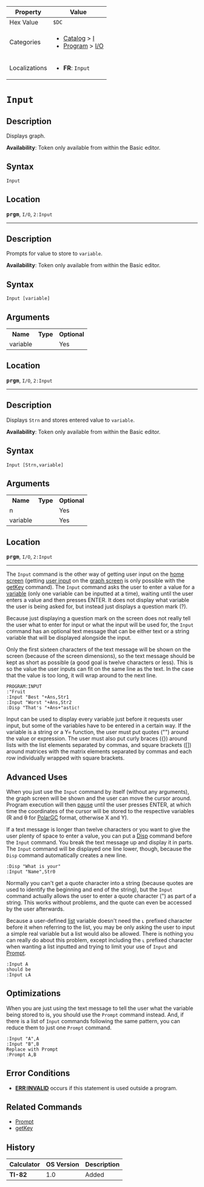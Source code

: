 | Property      | Value |
|---------------|-------|
| Hex Value     | `$DC`|
| Categories    | <ul><li>[Catalog](<../categories/Catalog.md>) > [I](<../categories/Catalog.md#I>)</li><li>[Program](<../categories/Program.md>) > [I/O](<../categories/Program.md#I/O>)</li></ul> |
| Localizations | <ul><li><b>FR</b>: `Input `</li></ul> |

# `Input `

## Description
Displays graph.


<b>Availability</b>: Token only available from within the Basic editor.

## Syntax
`Input`

## Location
<tt><kbd><b>prgm</b></kbd></tt>, `I/O`, `2:Input`
<hr>

## Description
Prompts for value to store to `variable`.


<b>Availability</b>: Token only available from within the Basic editor.

## Syntax
`Input [variable]`

## Arguments
<table>
<tr><th>Name</th><th>Type</th><th>Optional</th></tr>

<tr><td>variable</td><td></td><td>Yes</td></tr>

</table>

## Location
<tt><kbd><b>prgm</b></kbd></tt>, `I/O`, `2:Input`
<hr>

## Description
Displays `Strn` and stores entered value to `variable`.


<b>Availability</b>: Token only available from within the Basic editor.

## Syntax
`Input [Strn,variable]`

## Arguments
<table>
<tr><th>Name</th><th>Type</th><th>Optional</th></tr>

<tr><td>n</td><td></td><td>Yes</td></tr>

<tr><td>variable</td><td></td><td>Yes</td></tr>

</table>

## Location
<tt><kbd><b>prgm</b></kbd></tt>, `I/O`, `2:Input`
<hr>

The `Input` command is the other way of getting user input on the [home screen](/homescreen) (getting [user input](/userinput) on the [graph screen](/graphscreen) is only possible with the [getKey](/getkey) command). The `Input` command asks the user to enter a value for a [variable](/variables) (only one variable can be inputted at a time), waiting until the user enters a value and then presses ENTER. It does not display what variable the user is being asked for, but instead just displays a question mark (?).

Because just displaying a question mark on the screen does not really tell the user what to enter for input or what the input will be used for, the `Input` command has an optional text message that can be either text or a string variable that will be displayed alongside the input.

Only the first sixteen characters of the text message will be shown on the screen (because of the screen dimensions), so the text message should be kept as short as possible (a good goal is twelve characters or less). This is so the value the user inputs can fit on the same line as the text. In the case that the value is too long, it will wrap around to the next line.

```ti-basic
PROGRAM:INPUT
:"Fruit
:Input "Best "+Ans,Str1
:Input "Worst "+Ans,Str2
:Disp "That's "+Ans+"astic!
```

Input can be used to display every variable just before it requests user input, but some of the variables have to be entered in a certain way. If the variable is a string or a Y= function, the user must put quotes ("") around the value or expression. The user must also put curly braces ({}) around lists with the list elements separated by commas, and square brackets ([]) around matrices with the matrix elements separated by commas and each row individually wrapped with square brackets.

## Advanced Uses

When you just use the `Input` command by itself (without any arguments), the graph screen will be shown and the user can move the cursor around. Program execution will then [pause](/pause) until the user presses ENTER, at which time the coordinates of the cursor will be stored to the respective variables (R and θ for [PolarGC](/polargc) format, otherwise X and Y).

If a text message is longer than twelve characters or you want to give the user plenty of space to enter a value, you can put a [Disp](/disp) command before the `Input` command. You break the text message up and display it in parts. The `Input` command will be displayed one line lower, though, because the `Disp` command automatically creates a new line.

```ti-basic
:Disp "What is your"
:Input "Name",Str0
```

Normally you can't get a quote character into a string (because quotes are used to identify the beginning and end of the string), but the `Input` command actually allows the user to enter a quote character (") as part of a string. This works without problems, and the quote can even be accessed by the user afterwards.

Because a user-defined [list](/lists) variable doesn't need the `ʟ` prefixed character before it when referring to the list, you may be only asking the user to input a simple real variable but a list would also be allowed. There is nothing you can really do about this problem, except including the `ʟ` prefixed character when wanting a list inputted and trying to limit your use of `Input` and [Prompt](/prompt).

```ti-basic
:Input A
should be
:Input ʟA
```

## Optimizations

When you are just using the text message to tell the user what the variable being stored to is, you should use the `Prompt` command instead. And, if there is a list of `Input` commands following the same pattern, you can reduce them to just one `Prompt` command.

```ti-basic
:Input "A",A
:Input "B",B
Replace with Prompt
:Prompt A,B
```

## Error Conditions

*   **[ERR:INVALID](/errors#invalid)** occurs if this statement is used outside a program.

## Related Commands

*   [Prompt](/prompt)
*   [getKey](/getkey)

## History
| Calculator | OS Version | Description |
|------------|------------|-------------|
| <b>TI-82</b> | 1.0 | Added |


